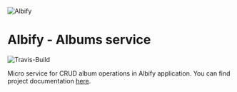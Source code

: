 ![Albify](https://raw.githubusercontent.com/anzemur/documentation/main/resources/logo-dark.png)
# Albify - Albums service

![Travis-Build](https://travis-ci.com/RSOTeam13/albums-service.svg?branch=main) 

Micro service for CRUD album operations in Albify application. You can find project documentation [here](https://github.com/RSOTeam13/documentation).
